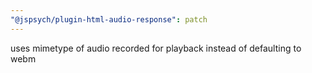 ```yaml
---
"@jspsych/plugin-html-audio-response": patch
---
```


uses mimetype of audio recorded for playback instead of defaulting to webm
